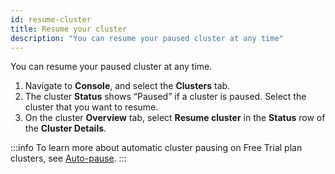 ```yaml
---
id: resume-cluster
title: Resume your cluster
description: "You can resume your paused cluster at any time"
---
```


You can resume your paused cluster at any time.

1. Navigate to **Console**, and select the **Clusters** tab.
1. The cluster **Status** shows “Paused” if a cluster is paused. Select the cluster that you want to resume.
1. On the cluster **Overview** tab, select **Resume cluster** in the **Status** row of the **Cluster Details**.

:::info
To learn more about automatic cluster pausing on Free Trial plan clusters, see [Auto-pause](/components/concepts/clusters.md#auto-pause).
:::
